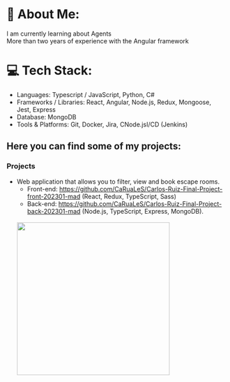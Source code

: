 # 💫 About Me:
I am currently learning about Agents<br>More than two years of experience with the Angular framework


# 💻 Tech Stack:
- Languages: Typescript / JavaScript, Python, C#
- Frameworks / Libraries: React, Angular, Node.js, Redux, Mongoose, Jest, Express
- Database: MongoDB
- Tools & Platforms: Git, Docker, Jira, CNode.jsI/CD (Jenkins)

## Here you can find some of my projects:
### Projects
- Web application that allows you to filter, view and book escape rooms.
  - Front-end: https://github.com/CaRuaLeS/Carlos-Ruiz-Final-Project-front-202301-mad (React, Redux, TypeScript, Sass)
  - Back-end: https://github.com/CaRuaLeS/Carlos-Ruiz-Final-Project-back-202301-mad (Node.js, TypeScript, Express, MongoDB).
  <br>
  <img src="https://github.com/user-attachments/assets/765edf98-ce01-44bb-8d92-423551c1d141" width="350">
